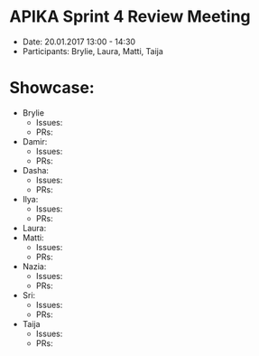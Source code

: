 # APIKA Sprint 4 Review Meeting
* Date: 20.01.2017 13:00 - 14:30
* Participants: Brylie, Laura, Matti, Taija

# Showcase:
* Brylie
    * Issues:
    * PRs:
* Damir:
    * Issues:
    * PRs:
* Dasha:
    * Issues:
    * PRs:
* Ilya:
    * Issues:
    * PRs:
* Laura: 
* Matti:
    * Issues:
    * PRs:
* Nazia:
    * Issues:
    * PRs:
* Sri:
    * Issues:
    * PRs:
* Taija
    * Issues:
    * PRs:
